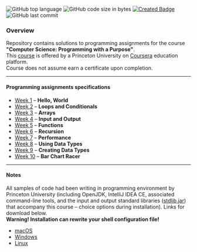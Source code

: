 ![GitHub top language](https://img.shields.io/github/languages/top/stasbutuzov/https://github.com/stasbutuzov/Computer-Science-Programming-with-a-Purpose?color=blue&label=Java&logo=Java&logoColor=red&style=flat-square)
![GitHub code size in bytes](https://img.shields.io/github/languages/code-size/stasbutuzov/https://github.com/stasbutuzov/Computer-Science-Programming-with-a-Purpose?color=blue&label=Code%20Size&style=flat-square) 
[![Created Badge](https://badges.pufler.dev/created/stasbutuzov/https://github.com/stasbutuzov/Computer-Science-Programming-with-a-Purpose?color=blue&label=Created&logoColor=red&style=flat-square)](https://github.com/stasbutuzov/Computer-Science-Programming-with-a-Purpose)
![GitHub last commit](https://img.shields.io/github/last-commit/stasbutuzov/https://github.com/stasbutuzov/Computer-Science-Programming-with-a-Purpose?color=blue&label=Last%20Commit&style=flat-square)
### Overview
Repository contains solutions to programming assignments for the course **"Computer Science: Programming with a Purpose"**.  
This [<ins>course</ins>](https://www.coursera.org/learn/cs-programming-java) is offered by a Princeton University on [<ins>Coursera</ins>](https://www.coursera.org/) education platform.  
Course does not assume earn a certificate upon completion.

---
#### Programming assignments specifications
- [<ins>Week 1</ins>](https://coursera.cs.princeton.edu/introcs/assignments/hello/specification.php) – **Hello, World**
- [<ins>Week 2</ins>](https://coursera.cs.princeton.edu/introcs/assignments/loops/specification.php) – **Loops and Conditionals**
- [<ins>Week 3</ins>](https://coursera.cs.princeton.edu/introcs/assignments/arrays/specification.php) – **Arrays**
- [<ins>Week 4</ins>](https://coursera.cs.princeton.edu/introcs/assignments/io/specification.php) – **Input and Output**
- [<ins>Week 5</ins>](https://coursera.cs.princeton.edu/introcs/assignments/functions/specification.php) – **Functions**
- [<ins>Week 6</ins>](https://coursera.cs.princeton.edu/introcs/assignments/recursion/specification.php) – **Recursion**
- [<ins>Week 7</ins>](https://coursera.cs.princeton.edu/introcs/assignments/performance/specification.php) – **Performance**
- [<ins>Week 8</ins>](https://coursera.cs.princeton.edu/introcs/assignments/oop1/specification.php) – **Using Data Types**
- [<ins>Week 9</ins>](https://coursera.cs.princeton.edu/introcs/assignments/oop2/specification.php) – **Creating Data Types**
- [<ins>Week 10</ins>](https://coursera.cs.princeton.edu/introcs/assignments/barchart/specification.php) – **Bar Chart Racer**

---
#### Notes
All samples of code had been writing in programming environment by Princeton University (including OpenJDK, IntelliJ IDEA CE, associated command-line tools, and the input and output standard libraries ([<ins>stdlib.jar</ins>](https://introcs.cs.princeton.edu/java/stdlib/)) that accompany this course – choice options during installation). Links for download below.  
**Warning! Installation can rewrite your shell configuration file!**  

- [<ins>macOS</ins>](https://lift.cs.princeton.edu/java/mac/)
- [<ins>Windows</ins>](https://lift.cs.princeton.edu/java/windows/)
- [<ins>Linux</ins>](https://lift.cs.princeton.edu/java/linux/)